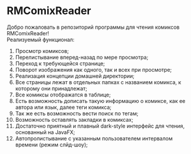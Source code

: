 # RMComixReader

Добро пожаловать в репозиторий программы для чтения комиксов RMComixReader!<br>
Реализуемый функционал:
  1. Просмотр комиксов;
  2. Перелистывание вперед-назад по мере просмотра;
  3. Переход к требующейся странице;
  4. Поворот изображения как одного, так и всех при просмотре;
  5. Реализация концепции домашней директории;
  6. Все страницы лежат в отдельных папках с названием комикса, к которому они принадлежат;
  7. Все комиксы отображатся в таблице;
  8. Есть возможность дописать такую информацию о комиксе, как ее автора или язык, далее теги комикса;
  9. Так же есть возможность вести поиск по тегам;
  10. Возможность оставлять закладки в комиксах;
  11. Достаточно приятный и плавный dark-style интерфейс для чтения, основанный на JavaFX;
  12. Автопролистывание с указанным пользователем интервалом времени (режим слйд-шоу);
